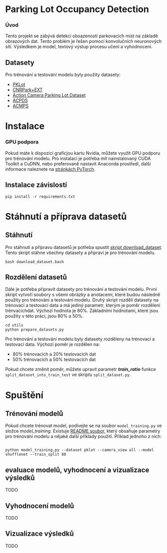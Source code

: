 # Parking Lot Occupancy Detection

### Úvod

Tento projekt se zabývá detekcí obsazenosti parkovacích míst na základě obrazových dat. Tento problém je řešen pomocí
konvolučních neuronových sítí. Výsledkem je model, textový výstup procesu učení a vyhodnocení.

## Datasety

Pro trénování a testování modelu byly použity datasety:

- [PKLot](https://web.inf.ufpr.br/vri/databases/parking-lot-database/)
- [CNRPark+EXT](http://cnrpark.it/)
- [Action Camera Parking Lot Dataset](https://github.com/martin-marek/parking-space-occupancy)
- [ACPDS](https://github.com/Eighonet/parking-research)
- [ACMPS](https://github.com/Eighonet/parking-research)

# Instalace

### GPU podpora

Pokud máte k dispozici graficjou kartu Nvidia, můžete využít GPU podporu pro trénování modelu.
Pro instalaci je potřeba mít nainstalovaný CUDA Toolkit a CuDNN, nebo preferovaně nastavit Anaconda prostředí,
další informace naleznete na [stránkách PyTorch](https://pytorch.org/get-started/locally/).

## Instalace závislostí

```
pip install -r requirements.txt
```

# Stáhnutí a příprava datasetů

## Stáhnutí

Pro stáhnutí a přípravu datasetů je potřeba spustit [skript download_dataset](prepare_dataset.bash). Tento skript
stáhne všechny datasety a připraví je pro trénování modelu.

```
bash download_dataset.bash
```

## Rozdělení datasetů

Dále je potřeba připravit datasety pro trénování a testování modelu.
První skript vytvoří soubory s všemi obrázky a anotacemi, které budou následně použity pro trénování a testování modelu.
Druhý skript rozdělí datasety na trénovací a testovací data a má jediný parametr, kterým je poměr rozdělení
trénvacíchdat. Výchozí hodnota je 80%. Základními hodnotami, které jsou použity v této práci, jsou 80% a 50%.

```
cd utils
python prepare_datasets.py
```

Pro trénování a testování modelu byly datasety rozděleny na trénovací a testovací data. Výchozí poměr je rozdělen na:

- 80% trénovacích a 20% testovacích dat
- 50% trénovacích a 50% testovacích dat

Pokud chcete změnit poměr, můžete upravit parametr **_train_ratio_** funkce `split_dataset_into_train_test`
ve skriptu `split_dataset.py`.

# Spuštění

## Trénování modelů

Pokud chcete trénovat model, podívejte se na soubor `model_training.py` ve složce *model_training*.
Existuje [README soubor](model_training/README.md), který obsahuje parametry pro trénování modelu a nějaké
další příklady použití. Příklad jednoho z nich:

```

python model_training.py --dataset pklot --camera_view all --model shufflenet --train_split 80

```

## evaluace modelů, vyhodnocení a vizualizace výsledků

TODO

## Vyhodnocení modelů

TODO

## Vizualizace výsledků

TODO